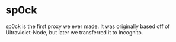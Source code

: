 # sp0ck
sp0ck is the first proxy we ever made. It was originally based off of Ultraviolet-Node, but later we transferred it to Incognito. 
